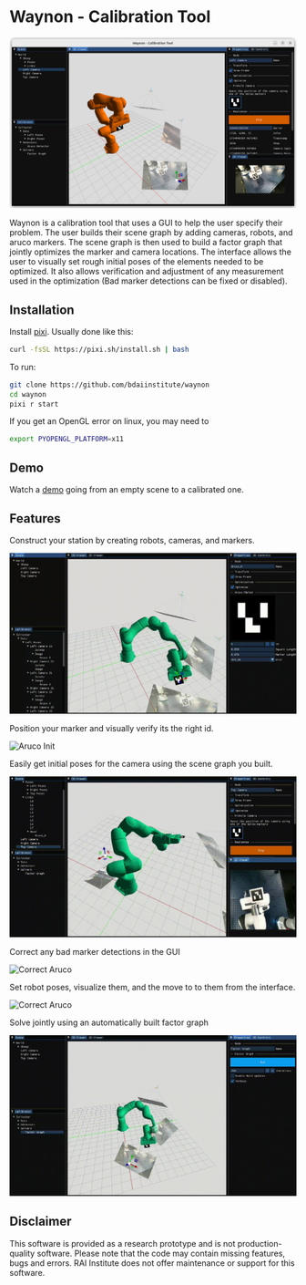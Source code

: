 # Waynon - Calibration Tool

![Main GUI](assets/images/main_gui.png)

Waynon is a calibration tool that uses a GUI to help the user specify their problem. The user builds their scene graph by adding cameras, robots, and aruco markers. The scene graph is then used to build a factor graph that jointly optimizes the marker and camera locations. The interface allows the user to visually set rough initial poses of the elements needed to be optimized. It also allows verification and adjustment of any measurement used in the optimization (Bad marker detections can be fixed or disabled). 

## Installation
Install [pixi](https://pixi.sh/latest/#installation). Usually done like this:
```bash
curl -fsSL https://pixi.sh/install.sh | bash
```

To run:
```bash 
git clone https://github.com/bdaiinstitute/waynon
cd waynon
pixi r start
```

If you get an OpenGL error on linux, you may need to
```bash
export PYOPENGL_PLATFORM=x11
```

## Demo

Watch a [demo](https://drive.google.com/file/d/19FXmHkiccVga9ZXLLtYzjFnivqkYFcFb/view?usp=sharing) going from an empty scene to a calibrated one.

## Features
Construct your station by creating robots, cameras, and markers.

![Scene Graph](assets/images/waynon_scenegraph.gif)

Position your marker and visually verify its the right id.

![Aruco Init](assets/images/waynon_aruco_initialization.gif)

Easily get initial poses for the camera using the scene graph you built.

![Camera Guess](assets/images/waynon_camera_guess.gif)

Correct any bad marker detections in the GUI

![Correct Aruco](assets/images/waynon_aruco_correction.gif)

Set robot poses, visualize them, and the move to to them from the interface.

![Correct Aruco](assets/images/waynon_moving.gif)

Solve jointly using an automatically built factor graph

![Correct Aruco](assets/images/waynon_factorgraph.gif)

## Disclaimer
This software is provided as a research prototype and is not production-quality software. Please note that the code may contain missing features, bugs and errors.  RAI Institute does not offer maintenance or support for this software.
